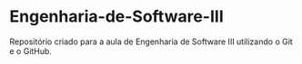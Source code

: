 # Engenharia-de-Software-III
Repositório criado para a aula de Engenharia de Software III utilizando o Git e o GitHub.
